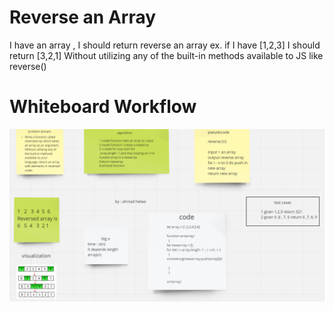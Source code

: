 # Reverse an Array 
I have an array , I should return reverse an array ex. if I have [1,2,3] I should return [3,2,1] Without utilizing any of the built-in methods available to JS like reverse()


# Whiteboard Workflow 

![Whiteboard](class01.PNG)

